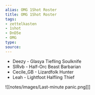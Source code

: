 ```yaml
---
alias: OMG 1Shot Roster
title: OMG 1Shot Roster
tags:
- zettelkasten
- 1shot 
- DnD5e 
- OMG
type:
source: 
---
```

- Deezy -  Glasya Tiefling Soulknife 
- SlRvb - Half-Orc Beast Barbarian
- Cecile_GB - Lizardfolk Hunter
- Leah - Lightfoot Halfling Thief

![[notes/images/Last-minute panic.png]]]